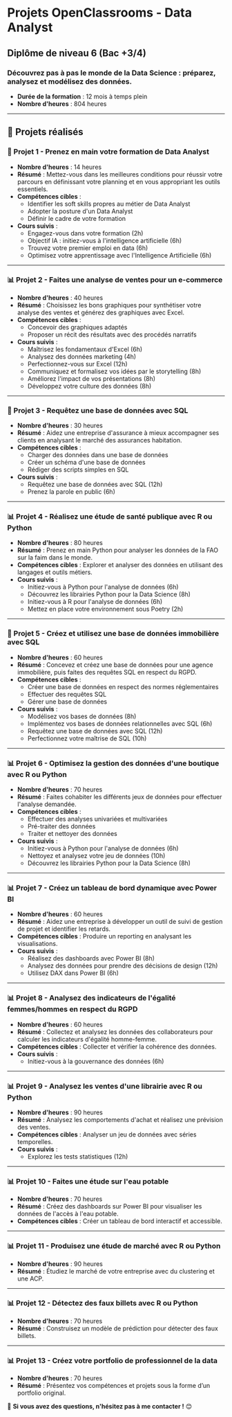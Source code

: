 # Projets OpenClassrooms - Data Analyst

## Diplôme de niveau 6 (Bac +3/4)

### Découvrez pas à pas le monde de la Data Science : préparez, analysez et modélisez des données.

- **Durée de la formation** : 12 mois à temps plein
- **Nombre d'heures** : 804 heures

---

## 📅 Projets réalisés

### 🌟 Projet 1 - Prenez en main votre formation de Data Analyst

- **Nombre d'heures** : 14 heures
- **Résumé** : Mettez-vous dans les meilleures conditions pour réussir votre parcours en définissant votre planning et en vous appropriant les outils essentiels.
- **Compétences cibles** :
  - Identifier les soft skills propres au métier de Data Analyst
  - Adopter la posture d'un Data Analyst
  - Définir le cadre de votre formation
- **Cours suivis** :
  - Engagez-vous dans votre formation (2h)
  - Objectif IA : initiez-vous à l'intelligence artificielle (6h)
  - Trouvez votre premier emploi en data (6h)
  - Optimisez votre apprentissage avec l'Intelligence Artificielle (6h)

---

### 📊 Projet 2 - Faites une analyse de ventes pour un e-commerce

- **Nombre d'heures** : 40 heures
- **Résumé** : Choisissez les bons graphiques pour synthétiser votre analyse des ventes et générez des graphiques avec Excel.
- **Compétences cibles** :
  - Concevoir des graphiques adaptés
  - Proposer un récit des résultats avec des procédés narratifs
- **Cours suivis** :
  - Maîtrisez les fondamentaux d'Excel (6h)
  - Analysez des données marketing (4h)
  - Perfectionnez-vous sur Excel (12h)
  - Communiquez et formalisez vos idées par le storytelling (8h)
  - Améliorez l'impact de vos présentations (8h)
  - Développez votre culture des données (8h)

---

### 📂 Projet 3 - Requêtez une base de données avec SQL

- **Nombre d'heures** : 30 heures
- **Résumé** : Aidez une entreprise d'assurance à mieux accompagner ses clients en analysant le marché des assurances habitation.
- **Compétences cibles** :
  - Charger des données dans une base de données
  - Créer un schéma d'une base de données
  - Rédiger des scripts simples en SQL
- **Cours suivis** :
  - Requêtez une base de données avec SQL (12h)
  - Prenez la parole en public (6h)

---

### 📊 Projet 4 - Réalisez une étude de santé publique avec R ou Python

- **Nombre d'heures** : 80 heures
- **Résumé** : Prenez en main Python pour analyser les données de la FAO sur la faim dans le monde.
- **Compétences cibles** : Explorer et analyser des données en utilisant des langages et outils métiers.
- **Cours suivis** :
  - Initiez-vous à Python pour l'analyse de données (6h)
  - Découvrez les librairies Python pour la Data Science (8h)
  - Initiez-vous à R pour l'analyse de données (6h)
  - Mettez en place votre environnement sous Poetry (2h)

---

### 🏢 Projet 5 - Créez et utilisez une base de données immobilière avec SQL

- **Nombre d'heures** : 60 heures
- **Résumé** : Concevez et créez une base de données pour une agence immobilière, puis faites des requêtes SQL en respect du RGPD.
- **Compétences cibles** :
  - Créer une base de données en respect des normes réglementaires
  - Effectuer des requêtes SQL
  - Gérer une base de données
- **Cours suivis** :
  - Modélisez vos bases de données (8h)
  - Implémentez vos bases de données relationnelles avec SQL (6h)
  - Requêtez une base de données avec SQL (12h)
  - Perfectionnez votre maîtrise de SQL (10h)

---

### 📊 Projet 6 - Optimisez la gestion des données d'une boutique avec R ou Python

- **Nombre d'heures** : 70 heures
- **Résumé** : Faites cohabiter les différents jeux de données pour effectuer l'analyse demandée.
- **Compétences cibles** :
  - Effectuer des analyses univariées et multivariées
  - Pré-traiter des données
  - Traiter et nettoyer des données
- **Cours suivis** :
  - Initiez-vous à Python pour l'analyse de données (6h)
  - Nettoyez et analysez votre jeu de données (10h)
  - Découvrez les librairies Python pour la Data Science (8h)

---

### 📊 Projet 7 - Créez un tableau de bord dynamique avec Power BI

- **Nombre d'heures** : 60 heures
- **Résumé** : Aidez une entreprise à développer un outil de suivi de gestion de projet et identifier les retards.
- **Compétences cibles** : Produire un reporting en analysant les visualisations.
- **Cours suivis** :
  - Réalisez des dashboards avec Power BI (8h)
  - Analysez des données pour prendre des décisions de design (12h)
  - Utilisez DAX dans Power BI (6h)

---

### 📊 Projet 8 - Analysez des indicateurs de l'égalité femmes/hommes en respect du RGPD

- **Nombre d'heures** : 60 heures
- **Résumé** : Collectez et analysez les données des collaborateurs pour calculer les indicateurs d'égalité homme-femme.
- **Compétences cibles** : Collecter et vérifier la cohérence des données.
- **Cours suivis** :
  - Initiez-vous à la gouvernance des données (6h)

---

### 📊 Projet 9 - Analysez les ventes d'une librairie avec R ou Python

- **Nombre d'heures** : 90 heures
- **Résumé** : Analysez les comportements d'achat et réalisez une prévision des ventes.
- **Compétences cibles** : Analyser un jeu de données avec séries temporelles.
- **Cours suivis** :
  - Explorez les tests statistiques (12h)

---

### 📊 Projet 10 - Faites une étude sur l'eau potable

- **Nombre d'heures** : 70 heures
- **Résumé** : Créez des dashboards sur Power BI pour visualiser les données de l'accès à l'eau potable.
- **Compétences cibles** : Créer un tableau de bord interactif et accessible.

---

### 📊 Projet 11 - Produisez une étude de marché avec R ou Python

- **Nombre d'heures** : 90 heures
- **Résumé** : Étudiez le marché de votre entreprise avec du clustering et une ACP.

---

### 📊 Projet 12 - Détectez des faux billets avec R ou Python

- **Nombre d'heures** : 70 heures
- **Résumé** : Construisez un modèle de prédiction pour détecter des faux billets.

---

### 📊 Projet 13 - Créez votre portfolio de professionnel de la data

- **Nombre d'heures** : 70 heures
- **Résumé** : Présentez vos compétences et projets sous la forme d’un portfolio original.

📌 **Si vous avez des questions, n'hésitez pas à me contacter !** 😊

